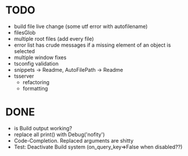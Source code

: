 
TODO
====

 * build file live change (some utf error with autofilename)
 * filesGlob
 * multiple root files (add every file)
 * error list has crude messages if a missing element of an object is selected
 * multiple window fixes
 * tsconfig validation
 * snippets -> Readme, AutoFilePath -> Readme
 * tsserver
   + refactoring
   + formatting


DONE
====

 * is Build output working?
 * replace all print() with Debug('nofity')
 * Code-Completion. Replaced arguments are shitty
 * Test: Deactivate Build system (on_query_key=>False when disabled??)